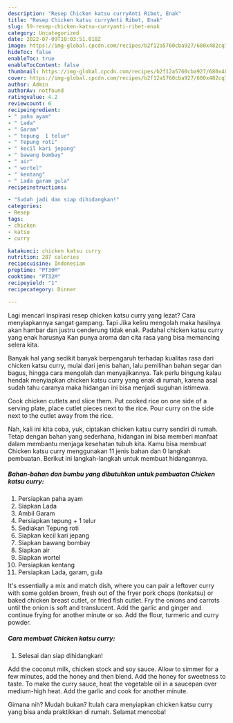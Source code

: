 ```yaml
---
description: "Resep Chicken katsu curryAnti Ribet, Enak"
title: "Resep Chicken katsu curryAnti Ribet, Enak"
slug: 59-resep-chicken-katsu-curryanti-ribet-enak
category: Uncategorized
date: 2022-07-09T10:03:51.018Z
image: https://img-global.cpcdn.com/recipes/b2f12a5760cba927/680x482cq70/chicken-katsu-curry-foto-resep-utama.jpg
hideToc: false
enableToc: true
enableTocContent: false
thumbnail: https://img-global.cpcdn.com/recipes/b2f12a5760cba927/680x482cq70/chicken-katsu-curry-foto-resep-utama.jpg
cover: https://img-global.cpcdn.com/recipes/b2f12a5760cba927/680x482cq70/chicken-katsu-curry-foto-resep-utama.jpg
author: Admin
authorAv: notfound
ratingvalue: 4.2
reviewcount: 6
recipeingredient:
- " paha ayam"
- " Lada"
- " Garam"
- " tepung  1 telur"
- " Tepung roti"
- " kecil kari jepang"
- " bawang bombay"
- " air"
- " wortel"
- " kentang"
- " Lada garam gula"
recipeinstructions:

- "Sudah jadi dan siap dihidangkan!"
categories:
- Resep
tags:
- chicken
- katsu
- curry

katakunci: chicken katsu curry 
nutrition: 287 calories
recipecuisine: Indonesian
preptime: "PT30M"
cooktime: "PT32M"
recipeyield: "1"
recipecategory: Dinner

---
```



Lagi mencari inspirasi resep chicken katsu curry yang lezat? Cara menyiapkannya sangat gampang. Tapi Jika keliru mengolah maka hasilnya akan hambar dan justru cenderung tidak enak. Padahal chicken katsu curry yang enak harusnya Kan punya aroma dan cita rasa yang bisa memancing selera kita.


Banyak hal yang sedikit banyak berpengaruh terhadap kualitas rasa dari chicken katsu curry, mulai dari jenis bahan, lalu pemilihan bahan segar dan bagus, hingga cara mengolah dan menyajikannya. Tak perlu bingung kalau hendak menyiapkan chicken katsu curry yang enak di rumah, karena asal sudah tahu caranya maka hidangan ini bisa menjadi suguhan istimewa.

Cook chicken cutlets and slice them. Put cooked rice on one side of a serving plate, place cutlet pieces next to the rice. Pour curry on the side next to the cutlet away from the rice.


Nah, kali ini kita coba, yuk, ciptakan chicken katsu curry sendiri di rumah. Tetap dengan bahan yang sederhana, hidangan ini bisa memberi manfaat dalam membantu menjaga kesehatan tubuh kita. Kamu bisa membuat Chicken katsu curry menggunakan 11 jenis bahan dan 0 langkah pembuatan. Berikut ini langkah-langkah untuk membuat hidangannya.

<!--inarticleads1-->

##### Bahan-bahan dan bumbu yang dibutuhkan untuk pembuatan Chicken katsu curry:

1. Persiapkan  paha ayam
1. Siapkan  Lada
1. Ambil  Garam
1. Persiapkan  tepung + 1 telur
1. Sediakan  Tepung roti
1. Siapkan  kecil kari jepang
1. Siapkan  bawang bombay
1. Siapkan  air
1. Siapkan  wortel
1. Persiapkan  kentang
1. Persiapkan  Lada, garam, gula


It&#39;s essentially a mix and match dish, where you can pair a leftover curry with some golden brown, fresh out of the fryer pork chops (tonkatsu) or baked chicken breast cutlet, or fried fish cutlet. Fry the onions and carrots until the onion is soft and translucent. Add the garlic and ginger and continue frying for another minute or so. Add the flour, turmeric and curry powder. 

<!--inarticleads2-->

##### Cara membuat Chicken katsu curry:


1. Selesai dan siap dihidangkan!

Add the coconut milk, chicken stock and soy sauce. Allow to simmer for a few minutes, add the honey and then blend. Add the honey for sweetness to taste. To make the curry sauce, heat the vegetable oil in a saucepan over medium-high heat. Add the garlic and cook for another minute. 

Gimana nih? Mudah bukan? Itulah cara menyiapkan chicken katsu curry yang bisa anda praktikkan di rumah. Selamat mencoba!
